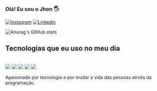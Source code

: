 ### Olá! Eu sou o Jhon 🖐

[![Instagram](https://img.shields.io/badge/Instagram-E4405F?style=for-the-badge&logo=instagram&logoColor=white)](https://www.instagram.com/oiaojhon/)
[![Linkedin](https://img.shields.io/badge/LinkedIn-0077B5?style=for-the-badge&logo=linkedin&logoColor=white)](https://www.linkedin.com/in/jhonatas-de-souza-silva-9a0624272/)

![Anurag's GitHub stats](https://github-readme-stats.vercel.app/api?username=devjhoon&show_icons=true&theme=dark)

## Tecnologias que eu uso no meu dia

<div style="display: inline_block"><br/>
 <img align="center" ant="html5" src=https://img.shields.io/badge/HTML5-E34F26?style=for-the-badge&logo=html5&logoColor=white />
 <img align="center" ant="css" src=https://img.shields.io/badge/CSS3-1572B6?style=for-the-badge&logo=css3&logoColor=white />
 <img align="center" ant="js" src=https://img.shields.io/badge/JavaScript-F7DF1E?style=for-the-badge&logo=javascript&logoColor=black />
 <img align="center" ant="ts" src=https://img.shields.io/badge/TypeScript-007ACC?style=for-the-badge&logo=typescript&logoColor=white />
 <img align="center" ant="react" src=https://img.shields.io/badge/React-20232A?style=for-the-badge&logo=react&logoColor=61DAFB />
</div><br/>
Apaixonado por tecnologia e por mudar a vida das pessoas atrvés da programação.


